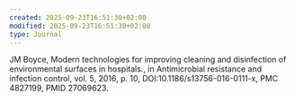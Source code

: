 ```yaml
---
created: 2025-09-23T16:51:30+02:00
modified: 2025-09-23T16:51:30+02:00
type: Journal
---
```

JM Boyce, Modern technologies for improving cleaning and disinfection of environmental surfaces in hospitals., in Antimicrobial resistance and infection control, vol. 5, 2016, p. 10, DOI:10.1186/s13756-016-0111-x, PMC 4827199, PMID 27069623.
